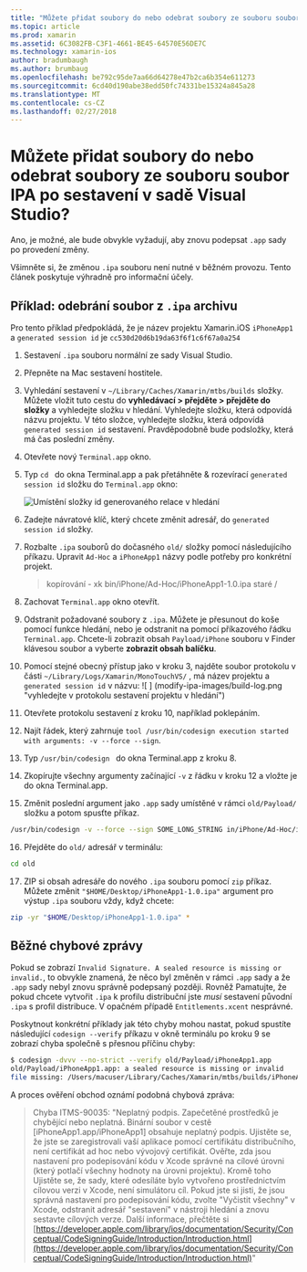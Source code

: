 ```yaml
---
title: "Můžete přidat soubory do nebo odebrat soubory ze souboru soubor IPA po sestavení v sadě Visual Studio?"
ms.topic: article
ms.prod: xamarin
ms.assetid: 6C3082FB-C3F1-4661-BE45-64570E56DE7C
ms.technology: xamarin-ios
author: bradumbaugh
ms.author: brumbaug
ms.openlocfilehash: be792c95de7aa66d64278e47b2ca6b354e611273
ms.sourcegitcommit: 6cd40d190abe38edd50fc74331be15324a845a28
ms.translationtype: MT
ms.contentlocale: cs-CZ
ms.lasthandoff: 02/27/2018
---
```

# <a name="can-i-add-files-to-or-remove-files-from-an-ipa-file-after-building-it-in-visual-studio"></a>Můžete přidat soubory do nebo odebrat soubory ze souboru soubor IPA po sestavení v sadě Visual Studio?

Ano, je možné, ale bude obvykle vyžadují, aby znovu podepsat `.app` sady po provedení změny.

Všimněte si, že změnou `.ipa` souboru není nutné v běžném provozu. Tento článek poskytuje výhradně pro informační účely.

## <a name="example-removing-a-file-from-a-ipa-archive"></a>Příklad: odebrání soubor z `.ipa` archivu

Pro tento příklad předpokládá, že je název projektu Xamarin.iOS `iPhoneApp1` a `generated session id` je `cc530d20d6b19da63f6f1c6f67a0a254`

1.  Sestavení `.ipa` souboru normální ze sady Visual Studio.

2.  Přepněte na Mac sestavení hostitele.

3.  Vyhledání sestavení v `~/Library/Caches/Xamarin/mtbs/builds` složky. Můžete vložit tuto cestu do **vyhledávací > přejděte > přejděte do složky** a vyhledejte složku v hledání. Vyhledejte složku, která odpovídá názvu projektu. V této složce, vyhledejte složku, která odpovídá `generated session id` sestavení. Pravděpodobně bude podsložky, která má čas poslední změny.

4.  Otevřete nový `Terminal.app` okno.

5.  Typ `cd ` do okna Terminal.app a pak přetáhněte & rozevírací `generated session id` složku do `Terminal.app` okno:

    ![](modify-ipa-images/session-id-folder.png "Umístění složky id generovaného relace v hledání")

6.  Zadejte návratové klíč, který chcete změnit adresář, do `generated session id` složky.

7.  Rozbalte `.ipa` souborů do dočasného `old/` složky pomocí následujícího příkazu. Upravit `Ad-Hoc` a `iPhoneApp1` názvy podle potřeby pro konkrétní projekt.

    > kopírování - xk bin/iPhone/Ad-Hoc/iPhoneApp1-1.0.ipa staré /

8.  Zachovat `Terminal.app` okno otevřít.

9.  Odstranit požadované soubory z `.ipa`. Můžete je přesunout do koše pomocí funkce hledání, nebo je odstranit na pomocí příkazového řádku `Terminal.app`. Chcete-li zobrazit obsah `Payload/iPhone` souboru v Finder klávesou soubor a vyberte **zobrazit obsah balíčku**.

10.  Pomocí stejné obecný přístup jako v kroku 3, najděte soubor protokolu v části `~/Library/Logs/Xamarin/MonoTouchVS/` , má název projektu a `generated session id` v názvu: ![ ] (modify-ipa-images/build-log.png "vyhledejte v protokolu sestavení projektu v hledání")

11.  Otevřete protokolu sestavení z kroku 10, například poklepáním.

12.  Najít řádek, který zahrnuje `tool /usr/bin/codesign execution started with arguments: -v --force --sign`.

13.  Typ `/usr/bin/codesign ` do okna Terminal.app z kroku 8.

14.  Zkopírujte všechny argumenty začínající `-v` z řádku v kroku 12 a vložte je do okna Terminal.app.

15.  Změnit poslední argument jako `.app` sady umístěné v rámci `old/Payload/` složku a potom spusťte příkaz.

```bash
/usr/bin/codesign -v --force --sign SOME_LONG_STRING in/iPhone/Ad-Hoc/iPhoneApp1.app/ResourceRules.plist --entitlements obj/iPhone/Ad-Hoc/Entitlements.xcent old/Payload/iPhoneApp1.app
```

16.  Přejděte do `old/` adresář v terminálu:

```bash
cd old
```

17.  ZIP si obsah adresáře do nového `.ipa` souboru pomocí `zip` příkaz. Můžete změnit `"$HOME/Desktop/iPhoneApp1-1.0.ipa"` argument pro výstup `.ipa` souboru vždy, když chcete:

```bash
zip -yr "$HOME/Desktop/iPhoneApp1-1.0.ipa" *
```

## <a name="common-error-messages"></a>Běžné chybové zprávy

Pokud se zobrazí `Invalid Signature. A sealed resource is missing or invalid.`, to obvykle znamená, že něco byl změněn v rámci `.app` sady a že `.app` sady nebyl znovu správně podepsaný později. Rovněž Pamatujte, že pokud chcete vytvořit `.ipa` k profilu distribuční jste _musí_ sestavení původní `.ipa` s profil distribuce. V opačném případě `Entitlements.xcent` nesprávné.

Poskytnout konkrétní příklady jak této chyby mohou nastat, pokud spustíte následující `codesign --verify` příkazu v okně terminálu po kroku 9 se zobrazí chyba společně s přesnou příčinu chyby:

```bash
$ codesign -dvvv --no-strict --verify old/Payload/iPhoneApp1.app
old/Payload/iPhoneApp1.app: a sealed resource is missing or invalid
file missing: /Users/macuser/Library/Caches/Xamarin/mtbs/builds/iPhoneApp1/cc530d20d6b19da63f6f1c6f67a0a254/old/Payload/iPhoneApp1.app/MyFile.png
```

A proces ověření obchod oznámí podobná chybová zpráva:

> Chyba ITMS-90035: "Neplatný podpis. Zapečetěné prostředků je chybějící nebo neplatná. Binární soubor v cestě [iPhoneApp1.app/iPhoneApp1] obsahuje neplatný podpis. Ujistěte se, že jste se zaregistrovali vaší aplikace pomocí certifikátu distribučního, není certifikát ad hoc nebo vývojový certifikát. Ověřte, zda jsou nastavení pro podepisování kódu v Xcode správné na cílové úrovni (který potlačí všechny hodnoty na úrovni projektu). Kromě toho Ujistěte se, že sady, které odesíláte bylo vytvořeno prostřednictvím cílovou verzi v Xcode, není simulátoru cíl. Pokud jste si jisti, že jsou správná nastavení pro podepisování kódu, zvolte "Vyčistit všechny" v Xcode, odstranit adresář "sestavení" v nástroji hledání a znovu sestavte cílových verze. Další informace, přečtěte si [https://developer.apple.com/library/ios/documentation/Security/Conceptual/CodeSigningGuide/Introduction/Introduction.html](https://developer.apple.com/library/ios/documentation/Security/Conceptual/CodeSigningGuide/Introduction/Introduction.html)"
